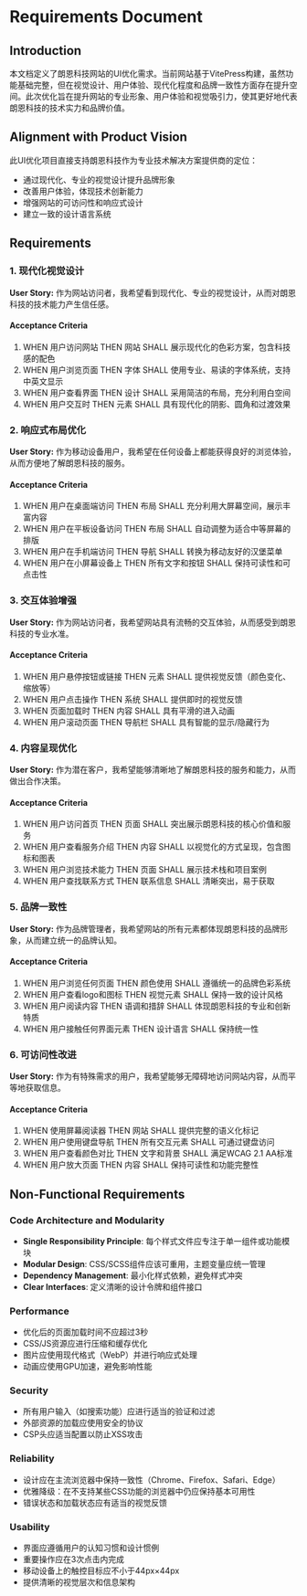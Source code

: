 # Requirements Document

## Introduction

本文档定义了朗恩科技网站的UI优化需求。当前网站基于VitePress构建，虽然功能基础完整，但在视觉设计、用户体验、现代化程度和品牌一致性方面存在提升空间。此次优化旨在提升网站的专业形象、用户体验和视觉吸引力，使其更好地代表朗恩科技的技术实力和品牌价值。

## Alignment with Product Vision

此UI优化项目直接支持朗恩科技作为专业技术解决方案提供商的定位：
- 通过现代化、专业的视觉设计提升品牌形象
- 改善用户体验，体现技术创新能力
- 增强网站的可访问性和响应式设计
- 建立一致的设计语言系统

## Requirements

### 1. 现代化视觉设计

**User Story:** 作为网站访问者，我希望看到现代化、专业的视觉设计，从而对朗恩科技的技术能力产生信任感。

#### Acceptance Criteria

1. WHEN 用户访问网站 THEN 网站 SHALL 展示现代化的色彩方案，包含科技感的配色
2. WHEN 用户浏览页面 THEN 字体 SHALL 使用专业、易读的字体系统，支持中英文显示
3. WHEN 用户查看界面 THEN 设计 SHALL 采用简洁的布局，充分利用白空间
4. WHEN 用户交互时 THEN 元素 SHALL 具有现代化的阴影、圆角和过渡效果

### 2. 响应式布局优化

**User Story:** 作为移动设备用户，我希望在任何设备上都能获得良好的浏览体验，从而方便地了解朗恩科技的服务。

#### Acceptance Criteria

1. WHEN 用户在桌面端访问 THEN 布局 SHALL 充分利用大屏幕空间，展示丰富内容
2. WHEN 用户在平板设备访问 THEN 布局 SHALL 自动调整为适合中等屏幕的排版
3. WHEN 用户在手机端访问 THEN 导航 SHALL 转换为移动友好的汉堡菜单
4. WHEN 用户在小屏幕设备上 THEN 所有文字和按钮 SHALL 保持可读性和可点击性

### 3. 交互体验增强

**User Story:** 作为网站访问者，我希望网站具有流畅的交互体验，从而感受到朗恩科技的专业水准。

#### Acceptance Criteria

1. WHEN 用户悬停按钮或链接 THEN 元素 SHALL 提供视觉反馈（颜色变化、缩放等）
2. WHEN 用户点击操作 THEN 系统 SHALL 提供即时的视觉反馈
3. WHEN 页面加载时 THEN 内容 SHALL 具有平滑的进入动画
4. WHEN 用户滚动页面 THEN 导航栏 SHALL 具有智能的显示/隐藏行为

### 4. 内容呈现优化

**User Story:** 作为潜在客户，我希望能够清晰地了解朗恩科技的服务和能力，从而做出合作决策。

#### Acceptance Criteria

1. WHEN 用户访问首页 THEN 页面 SHALL 突出展示朗恩科技的核心价值和服务
2. WHEN 用户查看服务介绍 THEN 内容 SHALL 以视觉化的方式呈现，包含图标和图表
3. WHEN 用户浏览技术能力 THEN 页面 SHALL 展示技术栈和项目案例
4. WHEN 用户查找联系方式 THEN 联系信息 SHALL 清晰突出，易于获取

### 5. 品牌一致性

**User Story:** 作为品牌管理者，我希望网站的所有元素都体现朗恩科技的品牌形象，从而建立统一的品牌认知。

#### Acceptance Criteria

1. WHEN 用户浏览任何页面 THEN 颜色使用 SHALL 遵循统一的品牌色彩系统
2. WHEN 用户查看logo和图标 THEN 视觉元素 SHALL 保持一致的设计风格
3. WHEN 用户阅读内容 THEN 语调和措辞 SHALL 体现朗恩科技的专业和创新特质
4. WHEN 用户接触任何界面元素 THEN 设计语言 SHALL 保持统一性

### 6. 可访问性改进

**User Story:** 作为有特殊需求的用户，我希望能够无障碍地访问网站内容，从而平等地获取信息。

#### Acceptance Criteria

1. WHEN 使用屏幕阅读器 THEN 网站 SHALL 提供完整的语义化标记
2. WHEN 用户使用键盘导航 THEN 所有交互元素 SHALL 可通过键盘访问
3. WHEN 用户查看颜色对比 THEN 文字和背景 SHALL 满足WCAG 2.1 AA标准
4. WHEN 用户放大页面 THEN 内容 SHALL 保持可读性和功能完整性

## Non-Functional Requirements

### Code Architecture and Modularity
- **Single Responsibility Principle**: 每个样式文件应专注于单一组件或功能模块
- **Modular Design**: CSS/SCSS组件应该可重用，主题变量应统一管理
- **Dependency Management**: 最小化样式依赖，避免样式冲突
- **Clear Interfaces**: 定义清晰的设计令牌和组件接口

### Performance
- 优化后的页面加载时间不应超过3秒
- CSS/JS资源应进行压缩和缓存优化
- 图片应使用现代格式（WebP）并进行响应式处理
- 动画应使用GPU加速，避免影响性能

### Security
- 所有用户输入（如搜索功能）应进行适当的验证和过滤
- 外部资源的加载应使用安全的协议
- CSP头应适当配置以防止XSS攻击

### Reliability
- 设计应在主流浏览器中保持一致性（Chrome、Firefox、Safari、Edge）
- 优雅降级：在不支持某些CSS功能的浏览器中仍应保持基本可用性
- 错误状态和加载状态应有适当的视觉反馈

### Usability
- 界面应遵循用户的认知习惯和设计惯例
- 重要操作应在3次点击内完成
- 移动设备上的触控目标应不小于44px×44px
- 提供清晰的视觉层次和信息架构